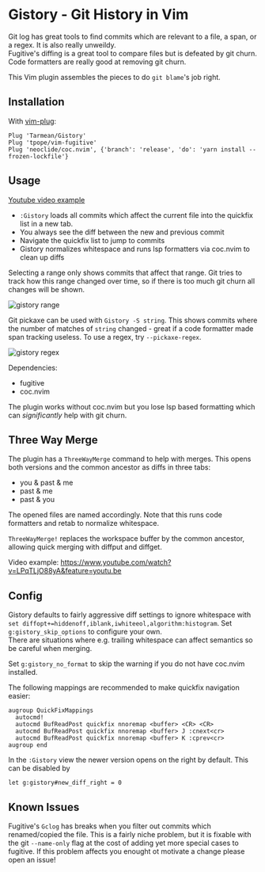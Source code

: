 # Gistory - Git History in Vim

Git log has great tools to find commits which are relevant to a file, a span, or a regex. It is also really unweildy.  
Fugitive's diffing is a great tool to compare files but is defeated by git churn.  
Code formatters are really good at removing git churn.

This Vim plugin assembles the pieces to do `git blame`'s job right.


## Installation

With  [vim-plug](https://github.com/junegunn/vim-plug):

    Plug 'Tarmean/Gistory'
    Plug 'tpope/vim-fugitive'
    Plug 'neoclide/coc.nvim', {'branch': 'release', 'do': 'yarn install --frozen-lockfile'}


## Usage

[Youtube video example](https://www.youtube.com/watch?v=Px45io_pphM&feature=youtu.be)

- `:Gistory` loads all commits which affect the current file into the quickfix list in a new tab. 
- You always see the diff between the new and previous commit
- Navigate the quickfix list to jump to commits
- Gistory normalizes whitespace and runs lsp formatters via coc.nvim to clean up diffs


Selecting a range only shows commits that affect that range. Git tries to track how this range changed over time, so if there is too much git churn all changes will be shown.

![gistory range](gistory_range.gif)


Git pickaxe can be used with `Gistory -S string`. This shows commits where the number of matches of `string` changed - great if a code formatter made span tracking useless. To use a regex, try `--pickaxe-regex`.

![gistory regex](gistory_regex.gif)


Dependencies:

- fugitive
- coc.nvim


The plugin works without coc.nvim but you lose lsp based formatting which can *significantly* help with git churn.


## Three Way Merge

 
The plugin has a `ThreeWayMerge` command to help with merges. This opens both versions and the common ancestor as diffs in three tabs:

- you & past & me
- past & me
- past & you

The opened files are named accordingly.  Note that this runs code formatters and retab to normalize whitespace.

`ThreeWayMerge!` replaces the workspace buffer by the common ancestor, allowing quick merging with diffput and diffget.

Video example: https://www.youtube.com/watch?v=LPqTLjO88yA&feature=youtu.be


## Config

Gistory defaults to fairly aggressive diff settings to ignore whitespace with `set diffopt+=hiddenoff,iblank,iwhiteeol,algorithm:histogram`. Set `g:gistory_skip_options` to configure your own.  
There are situations where e.g. trailing whitespace can affect semantics so be careful when merging.

Set `g:gistory_no_format` to skip the warning if you do not have coc.nvim installed.

The following mappings are recommended to make quickfix navigation easier:

    augroup QuickFixMappings
      autocmd!
      autocmd BufReadPost quickfix nnoremap <buffer> <CR> <CR>
      autocmd BufReadPost quickfix nnoremap <buffer> J :cnext<cr>
      autocmd BufReadPost quickfix nnoremap <buffer> K :cprev<cr>
    augroup end

In the `:Gistory` view the newer version opens on the right by default. This can be disabled by

    let g:gistory#new_diff_right = 0

## Known Issues


Fugitive's `Gclog` has breaks when you filter out commits which renamed/copied the file. This is a fairly niche problem, but it is fixable with the git `--name-only` flag at the cost of adding yet more special cases to fugitive. If this problem affects you enought ot motivate a change please open an issue!
